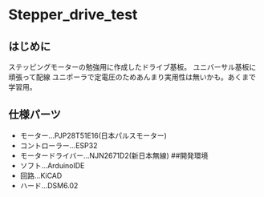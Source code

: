 ﻿# Stepper_drive_test
## はじめに
ステッピングモーターの勉強用に作成したドライブ基板。
ユニバーサル基板に頑張って配線
ユニポーラで定電圧のためあんまり実用性は無いかも。あくまで学習用。
## 仕様パーツ
- モーター…PJP28T51E16(日本パルスモーター)
- コントローラー…ESP32
- モータードライバー…NJN2671D2(新日本無線)
##開発環境
- ソフト…ArduinoIDE
- 回路…KiCAD
- ハード…DSM6.02
